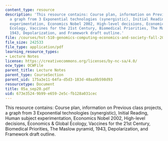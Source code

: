 ```yaml
---
content_type: resource
description: 'This resource contains: Course plan, information on Previous class projects,
  a graph from 3 Exponential technologies (synergistic), Initial Reading, Human subject
  experimentation, Economics Nobel 2002, High-level decisions, Economics & Global
  Ecology, Vaccines for the 21st Century, Biomedical Priorities, The Maslow pyramid,
  1943, Depolarization, and Framework draft outline.'
file: /courses/hst-510-genomics-computing-economics-and-society-fall-2005/673e35249b99e6592e5cfb128a031cec_05a_sep20.pdf
file_size: 242533
file_type: application/pdf
learning_resource_types:
- Lecture Notes
license: https://creativecommons.org/licenses/by-nc-sa/4.0/
ocw_type: OCWFile
parent_title: Lecture Notes
parent_type: CourseSection
parent_uid: 175a3e11-64fa-d5d3-183d-48aa9b598d93
resourcetype: Document
title: 05a_sep20.pdf
uid: 673e3524-9b99-e659-2e5c-fb128a031cec
---
```

This resource contains: Course plan, information on Previous class projects, a graph from 3 Exponential technologies (synergistic), Initial Reading, Human subject experimentation, Economics Nobel 2002, High-level decisions, Economics & Global Ecology, Vaccines for the 21st Century, Biomedical Priorities, The Maslow pyramid, 1943, Depolarization, and Framework draft outline.